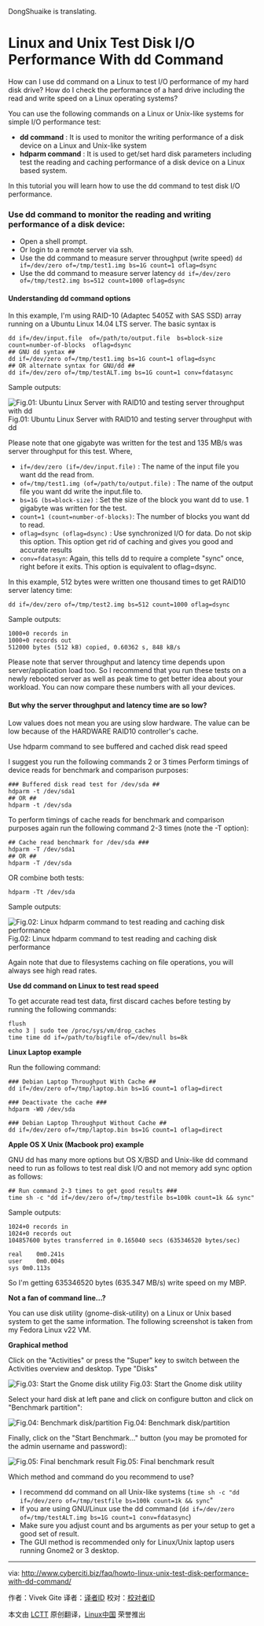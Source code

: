 DongShuaike is translating.

Linux and Unix Test Disk I/O Performance With dd Command
================================================================================
How can I use dd command on a Linux to test I/O performance of my hard disk drive? How do I check the performance of a hard drive including the read and write speed on a Linux operating systems?

You can use the following commands on a Linux or Unix-like systems for simple I/O performance test:

- **dd command** : It is used to monitor the writing performance of a disk device on a Linux and Unix-like system
- **hdparm command** : It is used to get/set hard disk parameters including test the reading and caching performance of a disk device on a Linux based system.

In this tutorial you will learn how to use the dd command to test disk I/O performance.

### Use dd command to monitor the reading and writing performance of a disk device: ###

- Open a shell prompt.
- Or login to a remote server via ssh.
- Use the dd command to measure server throughput (write speed) `dd if=/dev/zero of=/tmp/test1.img bs=1G count=1 oflag=dsync`
- Use the dd command to measure server latency `dd if=/dev/zero of=/tmp/test2.img bs=512 count=1000 oflag=dsync`

#### Understanding dd command options ####

In this example, I'm using RAID-10 (Adaptec 5405Z with SAS SSD) array running on a Ubuntu Linux 14.04 LTS server. The basic syntax is

    dd if=/dev/input.file  of=/path/to/output.file  bs=block-size  count=number-of-blocks  oflag=dsync
    ## GNU dd syntax ##
    dd if=/dev/zero of=/tmp/test1.img bs=1G count=1 oflag=dsync
    ## OR alternate syntax for GNU/dd ##
    dd if=/dev/zero of=/tmp/testALT.img bs=1G count=1 conv=fdatasync

Sample outputs:

![Fig.01: Ubuntu Linux Server with RAID10 and testing server throughput with dd](http://s0.cyberciti.org/uploads/faq/2015/08/dd-server-test-io-speed-output.jpg)
Fig.01: Ubuntu Linux Server with RAID10 and testing server throughput with dd

Please note that one gigabyte was written for the test and 135 MB/s was server throughput for this test. Where,

- `if=/dev/zero (if=/dev/input.file)` : The name of the input file you want dd the read from.
- `of=/tmp/test1.img (of=/path/to/output.file)` : The name of the output file you want dd write the input.file to.
- `bs=1G (bs=block-size)` : Set the size of the block you want dd to use. 1 gigabyte was written for the test.
- `count=1 (count=number-of-blocks)`: The number of blocks you want dd to read.
- `oflag=dsync (oflag=dsync)` : Use synchronized I/O for data. Do not skip this option. This option get rid of caching and gives you good and accurate results
- `conv=fdatasyn`: Again, this tells dd to require a complete "sync" once, right before it exits. This option is equivalent to oflag=dsync.

In this example, 512 bytes were written one thousand times to get RAID10 server latency time:

    dd if=/dev/zero of=/tmp/test2.img bs=512 count=1000 oflag=dsync

Sample outputs:

    1000+0 records in
    1000+0 records out
    512000 bytes (512 kB) copied, 0.60362 s, 848 kB/s

Please note that server throughput and latency time depends upon server/application load too. So I recommend that you run these tests on a newly rebooted server as well as peak time to get better idea about your workload. You can now compare these numbers with all your devices.

#### But why the server throughput and latency time are so low? ####

Low values does not mean you are using slow hardware. The value can be low because of the HARDWARE RAID10 controller's cache.

Use hdparm command to see buffered and cached disk read speed

I suggest you run the following commands 2 or 3 times Perform timings of device reads for benchmark and comparison purposes:

    ### Buffered disk read test for /dev/sda ##
    hdparm -t /dev/sda1
    ## OR ##
    hdparm -t /dev/sda

To perform timings of cache reads for benchmark and comparison purposes again run the following command 2-3 times (note the -T option):

    ## Cache read benchmark for /dev/sda ###
    hdparm -T /dev/sda1
    ## OR ##
    hdparm -T /dev/sda

OR combine both tests:

    hdparm -Tt /dev/sda

Sample outputs:

![Fig.02: Linux hdparm command to test reading and caching disk performance](http://s0.cyberciti.org/uploads/faq/2015/08/hdparam-output.jpg)
Fig.02: Linux hdparm command to test reading and caching disk performance

Again note that due to filesystems caching on file operations, you will always see high read rates.

**Use dd command on Linux to test read speed**

To get accurate read test data, first discard caches before testing by running the following commands:

    flush
    echo 3 | sudo tee /proc/sys/vm/drop_caches
    time time dd if=/path/to/bigfile of=/dev/null bs=8k

**Linux Laptop example**

Run the following command:

    ### Debian Laptop Throughput With Cache ##
    dd if=/dev/zero of=/tmp/laptop.bin bs=1G count=1 oflag=direct
     
    ### Deactivate the cache ###
    hdparm -W0 /dev/sda
     
    ### Debian Laptop Throughput Without Cache ##
    dd if=/dev/zero of=/tmp/laptop.bin bs=1G count=1 oflag=direct

**Apple OS X Unix (Macbook pro) example**

GNU dd has many more options but OS X/BSD and Unix-like dd command need to run as follows to test real disk I/O and not memory add sync option as follows:

    ## Run command 2-3 times to get good results ###
    time sh -c "dd if=/dev/zero of=/tmp/testfile bs=100k count=1k && sync"

Sample outputs:

    1024+0 records in
    1024+0 records out
    104857600 bytes transferred in 0.165040 secs (635346520 bytes/sec)
     
    real	0m0.241s
    user	0m0.004s
    sys	0m0.113s

So I'm getting 635346520 bytes (635.347 MB/s) write speed on my MBP.

**Not a fan of command line...?**

You can use disk utility (gnome-disk-utility) on a Linux or Unix based system to get the same information. The following screenshot is taken from my Fedora Linux v22 VM.

**Graphical method**

Click on the "Activities" or press the "Super" key to switch between the Activities overview and desktop. Type "Disks"

![Fig.03: Start the Gnome disk utility](http://s0.cyberciti.org/uploads/faq/2015/08/disk-1.jpg)
Fig.03: Start the Gnome disk utility

Select your hard disk at left pane and click on configure button and click on "Benchmark partition":

![Fig.04: Benchmark disk/partition](http://s0.cyberciti.org/uploads/faq/2015/08/disks-2.jpg)
Fig.04: Benchmark disk/partition

Finally, click on the "Start Benchmark..." button (you may be promoted for the admin username and password):

![Fig.05: Final benchmark result](http://s0.cyberciti.org/uploads/faq/2015/08/disks-3.jpg)
Fig.05: Final benchmark result

Which method and command do you recommend to use?

- I recommend dd command on all Unix-like systems (`time sh -c "dd if=/dev/zero of=/tmp/testfile bs=100k count=1k && sync`"
- If you are using GNU/Linux use the dd command (`dd if=/dev/zero of=/tmp/testALT.img bs=1G count=1 conv=fdatasync`)
- Make sure you adjust count and bs arguments as per your setup to get a good set of result.
- The GUI method is recommended only for Linux/Unix laptop users running Gnome2 or 3 desktop.

--------------------------------------------------------------------------------

via: http://www.cyberciti.biz/faq/howto-linux-unix-test-disk-performance-with-dd-command/

作者：Vivek Gite
译者：[译者ID](https://github.com/译者ID)
校对：[校对者ID](https://github.com/校对者ID)

本文由 [LCTT](https://github.com/LCTT/TranslateProject) 原创翻译，[Linux中国](https://linux.cn/) 荣誉推出
